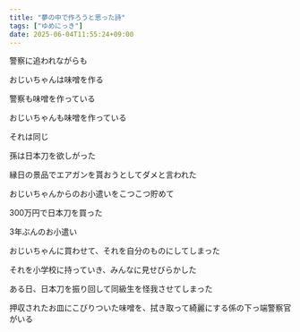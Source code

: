 ```yaml
---
title: "夢の中で作ろうと思った詩"
tags: ["ゆめにっき"]
date: 2025-06-04T11:55:24+09:00
---
```


警察に追われながらも

おじいちゃんは味噌を作る

警察も味噌を作っている

おじいちゃんも味噌を作っている

それは同じ

孫は日本刀を欲しがった

縁日の景品でエアガンを貰おうとしてダメと言われた

おじいちゃんからのお小遣いをこつこつ貯めて

300万円で日本刀を買った

3年ぶんのお小遣い

おじいちゃんに買わせて、それを自分のものにしてしまった

それを小学校に持っていき、みんなに見せびらかした

ある日、日本刀を振り回して同級生を怪我させてしまった

押収されたお皿にこびりついた味噌を、拭き取って綺麗にする係の下っ端警察官がいる
